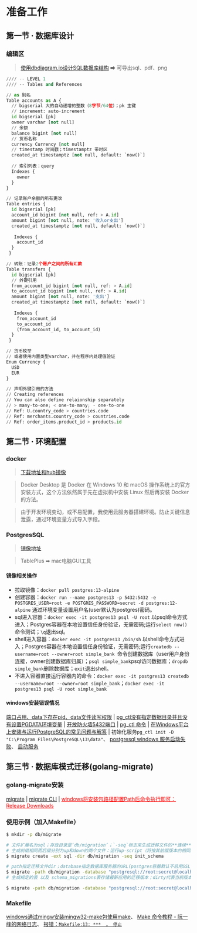 # 准备工作

## 第一节 · 数据库设计

### 编辑区
> [使用dbdiagram.io设计SQL数据库结构](https://dbdiagram.io
) ➡ 可导出sql、pdf、png

```python
//// -- LEVEL 1
//// -- Tables and References

// as 别名
Table accounts as A {
  // bigserial 大的自动递增的整数（8字节/64位）；pk 主键
  // increment: auto-increment
  id bigserial [pk]
  owner varchar [not null]
  // 余额
  balance bigint [not null]
  // 货币名称
  currency Currency [not null]
  // timestamp 时间戳；timestamptz 带时区
  created_at timestamptz [not null, default: `now()`]
  
  // 索引列表：query
  Indexes {
    owner
  }
}

// 记录账户余额的所有更改
Table entries {
  id bigserial [pk]
  account_id bigint [not null, ref: > A.id]
  amount bigint [not null, note: '收入or支出']
  created_at timestamptz [not null, default: `now()`]
  
   Indexes {
    account_id
  }
 }

// 转账：记录2个账户之间的所有汇款
Table transfers {
  id bigserial [pk]
  // 外键引用
  from_account_id bigint [not null, ref: > A.id]
  to_account_id bigint [not null, ref: > A.id]
  amount bigint [not null, note: '支出']
  created_at timestamptz [not null, default: `now()`]
  
   Indexes {
    from_account_id
    to_account_id
    (from_account_id, to_account_id)
  }
 }

// 货币枚举
// 或者使用内置类型varchar，并在程序内处理值验证
Enum Currency {
  USD
  EUR
}

// 声明外键引用的方法
// Creating references
// You can also define relaionship separately
// > many-to-one; < one-to-many; - one-to-one
// Ref: U.country_code > countries.code  
// Ref: merchants.country_code > countries.code
// Ref: order_items.product_id > products.id
```


## 第二节 · 环境配置

### docker
> [下载地址和hub镜像](https://hub.docker.com/editions/community/docker-ce-desktop-windows)

> Docker Desktop 是 Docker 在 Windows 10 和 macOS 操作系统上的官方安装方式，这个方法依然属于先在虚拟机中安装 Linux 然后再安装 Docker 的方法。

> 由于开发环境变动，或不易配置，我使用云服务器搭建环境。防止关键信息泄露，通过环境变量方式导入字段。

### PostgresSQL
> [镜像地址](https://hub.docker.com/_/postgres)

> TablePlus ➡ mac电脑GUI工具

#### 镜像相关操作
- 拉取镜像：`docker pull postgres:13-alpine`
- 创建容器：`docker run --name postgres13 -p 5432:5432 -e POSTGRES_USER=root -e POSTGRES_PASSWORD=secret -d postgres:12-alpine` 通过环境变量设置用户名(user默认为postgres)密码。
- sql进入容器：`docker exec -it postgres13 psql -U root` 以psql命令方式进入；Postgres容器在本地设置信任身份验证，无需密码;运行`select now()`命令测试；`\q`退出sql。
- shell进入容器：`docker exec -it postgres13 /bin/sh` 以shell命令方式进入；Postgres容器在本地设置信任身份验证，无需密码;运行`createdb --username=root --owner=root simple_bank
`命令创建数据库（user用户身份连接，owner创建数据库归属）；`psql simple_bank`psql访问数据库；`dropdb simple_bank`删除数据库；`exit`退出shell。
- 不进入容器直接运行容器内的命令：`docker exec -it postgres13 createdb --username=root --owner=root simple_bank`；`docker exec -it postgres13 psql -U root simple_bank`


#### windows安装错误情况
[端口占用、data下存在pid、data文件读写权限](https://blog.csdn.net/international24/article/details/89710703) | 
[pg_ctl没有指定数据目录并且没有设置PGDATA环境变量](https://blog.csdn.net/IToBeNo_1/article/details/79808817) 
| [开放防火墙5432端口](https://blog.csdn.net/weixin_40598838/article/details/111875617) 
| [pg_ctl 命令](https://www.cnblogs.com/hello-wei/p/10150883.html) 
| [在Windows平台上安装与运行PostgreSQL的常见问题与解答](https://wiki.postgresql.org/wiki/%E5%9C%A8Windows%E5%B9%B3%E5%8F%B0%E4%B8%8A%E5%AE%89%E8%A3%85%E4%B8%8E%E8%BF%90%E8%A1%8CPostgreSQL%E7%9A%84%E5%B8%B8%E8%A7%81%E9%97%AE%E9%A2%98%E4%B8%8E%E8%A7%A3%E7%AD%94) 
| 初始化服务`pg_ctl init -D "C:\Program Files\PostgreSQL\13\data"`、
[postgresql windows 服务启动失败](https://www.cnblogs.com/wolbo/p/11551686.html)、
[启动服务](https://blog.csdn.net/weixin_32227927/article/details/113477719)


## 第三节 · 数据库模式迁移(golang-migrate)

### golang-migrate安装
[migrate](https://github.com/golang-migrate/migrate) | 
[migrate CLI](https://github.com/golang-migrate/migrate/tree/master/cmd/migrate) | 
<a style="color:red" href="https://github.com/golang-migrate/migrate/releases">windows将安装包路径配置Path后命令执行即可：Release Downloads</a>

### 使用示例（加入Makefile）
```bash
$ mkdir -p db/migrate

# 文件扩展名为sql；存放目录是‘db/migration’；`-seq`标志来生成迁移文件的**连续**版本号；`init_schema`是自定义的迁移名称
# 生成前缀相同而后缀分别为up和down的两个文件：运行up-script（将按其前缀版本的相同顺序依次运行）以对模式进行向前更改；想恢复up-script所做的更改，则运行down-script（将按其前缀版本的相反顺序依次运行）。
$ migrate create -ext sql -dir db/migration -seq init_schema

# path指定迁移文件dir；database指定数据库服务器的URL(postgres容器默认不启用SSL)；verbose要求migrate打印详细日志记录；最后使用“up”参数告诉migrate运行`migrate up`
$ migrate -path db/migration -database "postgresql://root:secret@localhost:5432/simple_bank?sslmode=disable" -verbose up
# 生成规定的表 以及 schema_migrations表存储最新应用的迁移版本；dirty代表当前版本是干净的还是脏的。f或0表示干净（即没有出问题）。

$ migrate -path db/migration -database "postgresql://root:secret@localhost:5432/simple_bank?sslmode=disable" -verbose down
```

### Makefile

[windows通过mingw安装mingw32-make包使用make](https://www.cnblogs.com/TonyJia/p/13212110.html)、
[Make 命令教程 - 阮一峰的网络日志](http://www.ruanyifeng.com/blog/2015/02/make.html)、
[报错：`Makefile:13: ***  。 停止`](http://blog.sciencenet.cn/blog-1470666-873932.html)

